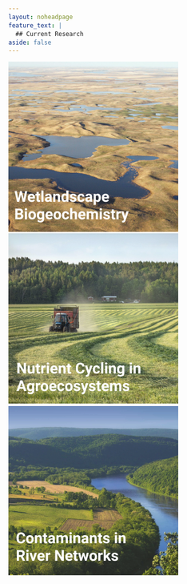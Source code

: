 ```yaml
---
layout: noheadpage
feature_text: |
  ## Current Research
aside: false
---
```

[comment]: # (Wetlandscape Biogeochemistry, Persistence of Contaminants in Hyporheic Zones, Nutrient Cycling in Agroecosystems)

[![wetlandscape](assets/Wetlandscape.png)](https://landscape-ecohydrology.github.io/publications/)
[![agroecosystems](assets/Agroecosystem.png)](https://landscape-ecohydrology.github.io/publications/)
[![riverhypo](assets/RiverCont.png)](https://landscape-ecohydrology.github.io/publications/)


